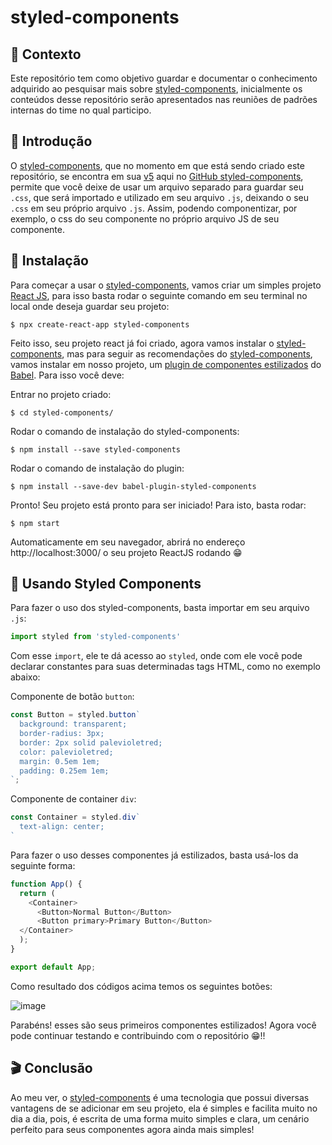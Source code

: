 # styled-components

## :satellite: Contexto

Este repositório tem como objetivo guardar e documentar o conhecimento adquirido ao pesquisar mais sobre [styled-components](https://styled-components.com/), inicialmente os conteúdos desse repositório serão apresentados nas reuniões de padrões internas do time no qual participo.

## :mega: Introdução

O [styled-components](https://styled-components.com/), que no momento em que está sendo criado este repositório, se encontra em sua [v5](https://github.com/styled-components/styled-components/releases) aqui no [GitHub styled-components](https://github.com/styled-components/styled-components), permite que você deixe de usar um arquivo separado para guardar seu `.css`, que será importado e utilizado em seu arquivo `.js`, deixando o seu `.css` em seu próprio arquivo `.js`. Assim, podendo componentizar, por exemplo, o css do seu componente no próprio arquivo JS de seu componente.

## :hammer: Instalação

Para começar a usar o [styled-components](https://styled-components.com/), vamos criar um simples projeto [React JS](https://pt-br.reactjs.org/), para isso basta rodar o seguinte comando em seu terminal no local onde deseja guardar seu projeto:

```
$ npx create-react-app styled-components
```

Feito isso, seu projeto react já foi criado, agora vamos instalar o [styled-components](https://styled-components.com/), mas para seguir as recomendações do [styled-components](https://styled-components.com/), vamos instalar em nosso projeto, um [plugin de componentes estilizados](https://github.com/styled-components/babel-plugin-styled-components) do [Babel](https://babeljs.io/). Para isso você deve:

Entrar no projeto criado:

```
$ cd styled-components/
```

Rodar o comando de instalação do styled-components:

```
$ npm install --save styled-components
```

Rodar o comando de instalação do plugin:

```
$ npm install --save-dev babel-plugin-styled-components
```

Pronto! Seu projeto está pronto para ser iniciado! Para isto, basta rodar:

```
$ npm start
```

Automaticamente em seu navegador, abrirá no endereço http://localhost:3000/ o seu projeto ReactJS rodando :grin:

## :bookmark: Usando Styled Components

Para fazer o uso dos styled-components, basta importar em seu arquivo `.js`:

```javascript
import styled from 'styled-components'
```

Com esse `import`, ele te dá acesso ao `styled`, onde com ele você pode declarar constantes para suas determinadas tags HTML, como no exemplo abaixo:

Componente de botão `button`:
```javascript
const Button = styled.button`
  background: transparent;
  border-radius: 3px;
  border: 2px solid palevioletred;
  color: palevioletred;
  margin: 0.5em 1em;
  padding: 0.25em 1em;
`;
```

Componente de container `div`:
```javascript
const Container = styled.div`
  text-align: center;
`
```

Para fazer o uso desses componentes já estilizados, basta usá-los da seguinte forma:

```javascript
function App() {
  return (
    <Container>
      <Button>Normal Button</Button>
      <Button primary>Primary Button</Button>
  </Container>
  );
}

export default App;
```

Como resultado dos códigos acima temos os seguintes botões:

![image](https://user-images.githubusercontent.com/47872242/108787649-ed11c700-7554-11eb-9fea-29aec11d22c3.png)

Parabéns! esses são seus primeiros componentes estilizados! Agora você pode continuar testando e contribuindo com o repositório :grin:!!

## :clapper: Conclusão

Ao meu ver, o [styled-components](https://styled-components.com/) é uma tecnologia que possui diversas vantagens de se adicionar em seu projeto, ela é simples e facilita muito no dia a dia, pois, é escrita de uma forma muito simples e clara, um cenário perfeito para seus componentes agora ainda mais simples!
